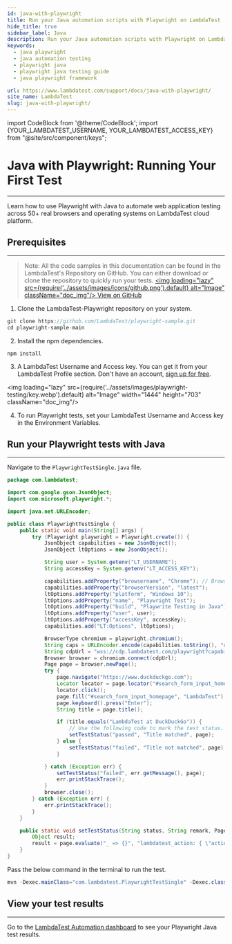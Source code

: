 ```yaml
---
id: java-with-playwright
title: Run your Java automation scripts with Playwright on LambdaTest
hide_title: true
sidebar_label: Java
description: Run your Java automation scripts with Playwright on LambdaTest scalable cloud grid of 50+ real desktop browsers and operating systems.
keywords:
  - java playwright
  - java automation testing
  - playwright java
  - playwright java testing guide
  - java playwright framework

url: https://www.lambdatest.com/support/docs/java-with-playwright/
site_name: LambdaTest
slug: java-with-playwright/
---
```


import CodeBlock from '@theme/CodeBlock';
import {YOUR_LAMBDATEST_USERNAME, YOUR_LAMBDATEST_ACCESS_KEY} from "@site/src/component/keys";

<script type="application/ld+json"
      dangerouslySetInnerHTML={{ __html: JSON.stringify({
       "@context": "https://schema.org",
        "@type": "BreadcrumbList",
        "itemListElement": [{
          "@type": "ListItem",
          "position": 1,
          "name": "Home",
          "item": "https://www.lambdatest.com"
        },{
          "@type": "ListItem",
          "position": 2,
          "name": "Support",
          "item": "https://www.lambdatest.com/support/docs/"
        },{
          "@type": "ListItem",
          "position": 3,
          "name": "Java with Playwright",
          "item": "https://www.lambdatest.com/support/docs/java-with-playwright/"
        }]
      })
    }}
></script>

# Java with Playwright: Running Your First Test
* * *

Learn how to use Playwright with Java to automate web application testing across 50+ real browsers and operating systems on LambdaTest cloud platform.


## Prerequisites
***

>Note: All the code samples in this documentation can be found in the LambdaTest's Repository on GitHub. You can either download or clone the repository to quickly run your tests.
<a href="https://github.com/LambdaTest/playwright-sample/tree/main/playwright-java" className="github__anchor"><img loading="lazy" src={require('../assets/images/icons/github.png').default} alt="Image"  className="doc_img"/> View on GitHub</a>

1. Clone the LambdaTest-Playwright repository on your system.

```js
git clone https://github.com/LambdaTest/playwright-sample.git
cd playwright-sample-main
```

2. Install the npm dependencies.

```
npm install
```

3. A LambdaTest Username and Access key. You can get it from your LambdaTest Profile section. Don't have an account, [sign up for free](https://accounts.lambdatest.com/register).

<img loading="lazy" src={require('../assets/images/playwright-testing/key.webp').default} alt="Image" width="1444" height="703"  className="doc_img"/>

4. To run Playwright tests, set your LambdaTest Username and Access key in the Environment Variables.


## Run your Playwright tests with Java
---

Navigate to the `PlaywrightTestSingle.java` file.

```java
package com.lambdatest;

import com.google.gson.JsonObject;
import com.microsoft.playwright.*;

import java.net.URLEncoder;

public class PlaywrightTestSingle {
    public static void main(String[] args) {
        try (Playwright playwright = Playwright.create()) {
            JsonObject capabilities = new JsonObject();
            JsonObject ltOptions = new JsonObject();

            String user = System.getenv("LT_USERNAME");
            String accessKey = System.getenv("LT_ACCESS_KEY");

            capabilities.addProperty("browsername", "Chrome"); // Browsers allowed: `Chrome`, `MicrosoftEdge`, `pw-chromium`, `pw-firefox` and `pw-webkit`
            capabilities.addProperty("browserVersion", "latest");
            ltOptions.addProperty("platform", "Windows 10");
            ltOptions.addProperty("name", "Playwright Test");
            ltOptions.addProperty("build", "Playwrite Testing in Java");
            ltOptions.addProperty("user", user);
            ltOptions.addProperty("accessKey", accessKey);
            capabilities.add("LT:Options", ltOptions);

            BrowserType chromium = playwright.chromium();
            String caps = URLEncoder.encode(capabilities.toString(), "utf-8");
            String cdpUrl = "wss://cdp.lambdatest.com/playwright?capabilities=" + capabilities;
            Browser browser = chromium.connect(cdpUrl);
            Page page = browser.newPage();
            try {
                page.navigate("https://www.duckduckgo.com");
                Locator locator = page.locator("#search_form_input_homepage");
                locator.click();
                page.fill("#search_form_input_homepage", "LambdaTest");
                page.keyboard().press("Enter");
                String title = page.title();

                if (title.equals("LambdaTest at DuckDuckGo")) {
                    // Use the following code to mark the test status.
                    setTestStatus("passed", "Title matched", page);
                } else {
                    setTestStatus("failed", "Title not matched", page);
                }

            } catch (Exception err) {
                setTestStatus("failed", err.getMessage(), page);
                err.printStackTrace();
            }
            browser.close();
        } catch (Exception err) {
            err.printStackTrace();
        }
    }

    public static void setTestStatus(String status, String remark, Page page) {
        Object result;
        result = page.evaluate("_ => {}", "lambdatest_action: { \"action\": \"setTestStatus\", \"arguments\": { \"status\": \"" + status + "\", \"remark\": \"" + remark + "\"}}");
    }
}
```

Pass the below command in the terminal to run the test.

```java
mvn -Dexec.mainClass="com.lambdatest.PlaywrightTestSingle" -Dexec.classpathScope=test test-compile exec:java
```

## View your test results
---

Go to the [LambdaTest Automation dashboard](https://automation.lambdatest.com/build) to see your Playwright Java test results.




